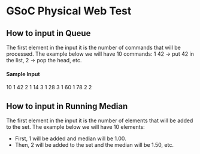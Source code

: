 # GSoC Physical Web Test

## How to input in Queue

The first element in the input it is the number of commands that will be processed.
The example below we will have 10 commands: 1 42 → put 42 in the list, 2 → pop the head, etc.

#### Sample Input
10
1 42
2
1 14
3
1 28
3
1 60
1 78
2
2

## How to input in Running Median

The first element in the input it is the number of elements that will be added to the set.
The example below we will have 10 elements:
 - First, 1 will be added and median will be 1.00.
 - Then, 2 will be added to the set and the median will be 1.50, etc.

